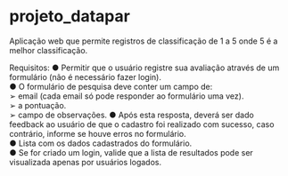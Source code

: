 # projeto_datapar
Aplicação web que permite registros de classificação de 1 a 5 onde 5 é a melhor classificação.

Requisitos:
● Permitir que o usuário registre sua avaliação através de um formulário (não é necessário fazer login).  
● O formulário de pesquisa deve conter um campo de:  
➢ email (cada email só pode responder ao formulário uma vez).  
➢ a pontuação.  
➢ campo de observações.
● Após esta resposta, deverá ser dado feedback ao usuário de que o cadastro foi realizado com sucesso, caso contrário, informe se houve erros no formulário.  
● Lista com os dados cadastrados do formulário.  
● Se for criado um login, valide que a lista de resultados pode ser visualizada apenas por usuários logados.

